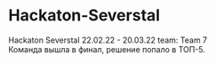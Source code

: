 # Hackaton-Severstal
Hackaton Severstal 22.02.22 - 20.03.22 team: Team 7  
Команда вышла в финал, решение попало в ТОП-5.
